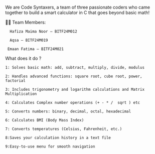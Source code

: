 We are Code Syntaxers, a team of three passionate coders who came together to build a smart calculator in C that goes beyond basic math!

👩‍💻 Team Members:

      Hafiza Maima Noor – BITF24M012

      Aqsa – BITF24M019

     Emaan Fatima – BITF24M021

What does it do ?

    1: Solves basic math: add, subtract, multiply, divide, modulus

    2: Handles advanced functions: square root, cube root, power, factorial

    3: Includes trigonometry and logarithm calculations and Matrix Multiplication
    
    4: Calculates Complex number operations (+ - * /  sqrt ) etc

    5: Converts numbers: binary, decimal, octal, hexadecimal

    6: Calculates BMI (Body Mass Index)

    7: Converts temperatures (Celsius, Fahrenheit, etc.)

    8:Saves your calculation history in a text file

    9:Easy-to-use menu for smooth navigation
